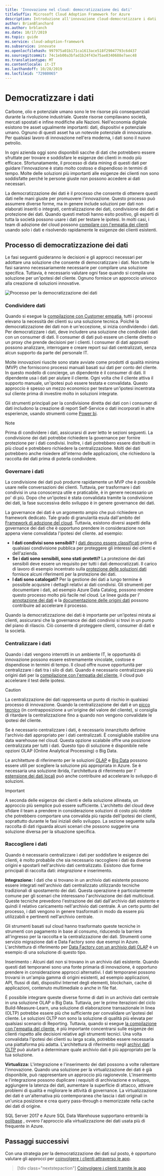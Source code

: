 ```yaml
---
title: 'Innovazione nel cloud: democratizzazione dei dati'
titleSuffix: Microsoft Cloud Adoption Framework for Azure
description: Introduzione all'innovazione cloud-democratizzare i dati
author: BrianBlanchard
ms.author: brblanch
ms.date: 10/17/2019
ms.topic: guide
ms.service: cloud-adoption-framework
ms.subservice: innovate
ms.openlocfilehash: 997975a01b171ca1613ace518f29047793c6d437
ms.sourcegitcommit: 74c1eb00a3bfad1b24f43e75ae0340688e7aec48
ms.translationtype: MT
ms.contentlocale: it-IT
ms.lasthandoff: 10/28/2019
ms.locfileid: "72980065"
---
```

# <a name="democratize-data"></a>Democratizzare i dati

Carbone, olio e potenziale umano sono le tre risorse più consequenziali durante la rivoluzione industriale. Queste risorse compilavano società, mercati spostati e infine modifiche alle Nazioni. Nell'economia digitale esistono tre asset ugualmente importanti: dati, dispositivi e potenziale umano. Ognuno di questi asset ha un notevole potenziale di innovazione. Per qualsiasi lavoro di innovazione nell'era moderna, i dati sono il nuovo petrolio.

In ogni azienda oggi sono disponibili sacche di dati che potrebbero essere sfruttate per trovare e soddisfare le esigenze dei clienti in modo più efficace. Sfortunatamente, il processo di data mining di questi dati per guidare l'innovazione è stato molto costoso e dispendioso in termini di tempo. Molte delle soluzioni più importanti alle esigenze dei clienti non sono soddisfatte perché le persone giuste non possono accedere ai dati necessari.

La democratizzazione dei dati è il processo che consente di ottenere questi dati nelle mani giuste per promuovere l'innovazione. Questo processo può assumere diverse forme, ma in genere include soluzioni per dati non elaborati inseriti o integrati, centralizzazione dei dati, condivisione dei dati e protezione dei dati. Quando questi metodi hanno esito positivo, gli esperti di tutta la società possono usare i dati per testare le ipotesi. In molti casi, i team di adozione del cloud possono [compilare con l'empatia dei clienti](./build.md) usando solo i dati e risolvendo rapidamente le esigenze dei clienti esistenti.

## <a name="process-of-democratizing-data"></a>Processo di democratizzazione dei dati

Le fasi seguenti guideranno le decisioni e gli approcci necessari per adottare una soluzione che consente di democratizzare i dati. Non tutte le fasi saranno necessariamente necessarie per compilare una soluzione specifica. Tuttavia, è necessario valutare ogni fase quando si compila una soluzione per un'ipotesi del cliente. Ognuno fornisce un approccio univoco alla creazione di soluzioni innovative.

![Processo per la democratizzazione dei dati](../../_images/innovate/democratize-data.png)

### <a name="share-data"></a>Condividere dati

Quando si esegue la [compilazione con Customer empatia](./build.md), tutti i processi elevano la necessità dei clienti su una soluzione tecnica. Poiché la democratizzazione dei dati non è un'eccezione, si inizia condividendo i dati. Per democratizzare i dati, deve includere una soluzione che condivide i dati con un consumer di dati. Il consumer di dati può essere un cliente diretto o un proxy che prende decisioni per i clienti. I consumer di dati approvati possono analizzare, interrogare e creare report sui dati centralizzati, senza alcun supporto da parte del personale IT.

Molte innovazioni riuscite sono state avviate come prodotti di qualità minima (MVP) che forniscono processi manuali basati sui dati per conto del cliente. In questo modello di concierge, un dipendente è il consumer di dati. Il dipendente usa i dati per aiutare il cliente. Ogni volta che il cliente attiva il supporto manuale, un'ipotesi può essere testata e convalidata. Questo approccio è spesso un mezzo economico per testare un'ipotesi incentrata sul cliente prima di investire molto in soluzioni integrate.

Gli strumenti principali per la condivisione diretta dei dati con i consumer di dati includono la creazione di report Self-Service o dati incorporati in altre esperienze, usando strumenti come [Power bi](https://docs.microsoft.com/power-bi).

> [!NOTE]
> Prima di condividere i dati, assicurarsi di aver letto le sezioni seguenti. La condivisione dei dati potrebbe richiedere la governance per fornire protezione per i dati condivisi. Inoltre, i dati potrebbero essere distribuiti in più cloud e potrebbero richiedere la centralizzazione. Molti dei dati potrebbero anche risiedere all'interno delle applicazioni, che richiedono la raccolta dei dati prima di poterla condividere.

### <a name="govern-data"></a>Governare i dati

La condivisione dei dati può produrre rapidamente un MVP che è possibile usare nelle conversazioni dei clienti. Tuttavia, per trasformare i dati condivisi in una conoscenza utile e praticabile, è in genere necessario un po' di più. Dopo che un'ipotesi è stata convalidata tramite la condivisione dei dati, la fase successiva dello sviluppo è in genere governance dei dati.

La governance dei dati è un argomento ampio che può richiedere un framework dedicato. Tale grado di granularità esula dall'ambito del [Framework di adozione del cloud](../../index.md). Tuttavia, esistono diversi aspetti della governance dei dati che è opportuno prendere in considerazione non appena viene convalidata l'ipotesi del cliente. ad esempio:

- **I dati condivisi sono sensibili?** I [dati devono essere classificati](../../govern/policy-compliance/data-classification.md) prima di qualsiasi condivisione pubblica per proteggere gli interessi dei clienti e dell'azienda.
- **Se i dati sono sensibili, sono stati protetti?** La protezione dei dati sensibili deve essere un requisito per tutti i dati democratizzati. Il carico di lavoro di esempio incentrato sulla [protezione delle soluzioni dati](https://docs.microsoft.com/azure/architecture/data-guide/scenarios/securing-data-solutions) fornisce alcuni riferimenti per la protezione dei dati.
- **I dati sono catalogati?** Per la gestione dei dati a lungo termine è possibile acquisire i dettagli relativi ai dati condivisi. Gli strumenti per documentare i dati, ad esempio Azure Data Catalog, possono rendere questo processo molto più facile nel cloud. Le linee guida per l' [annotazione dei dati](https://docs.microsoft.com/azure/data-catalog/data-catalog-how-to-annotate) e la [documentazione delle origini dati](https://docs.microsoft.com/azure/data-catalog/data-catalog-how-to-documentation) possono contribuire ad accelerare il processo.

Quando la democratizzazione dei dati è importante per un'ipotesi mirata ai clienti, assicurarsi che la governance dei dati condivisi si trovi in un punto del piano di rilascio. Ciò consente di proteggere clienti, consumer di dati e la società.

### <a name="centralize-data"></a>Centralizzare i dati

Quando i dati vengono interrotti in un ambiente IT, le opportunità di innovazione possono essere estremamente vincolate, costose e dispendiose in termini di tempo. Il cloud offre nuove opportunità per centralizzare i dati tra i silo di dati. Quando è necessario centralizzare più origini dati per la [compilazione con l'empatia del cliente](./build.md), il cloud può accelerare il test delle ipotesi.

> [!CAUTION]
> La centralizzazione dei dati rappresenta un punto di rischio in qualsiasi processo di innovazione. Quando la centralizzazione dei dati è un [picco tecnico](./build.md#reduce-complexity-and-delay-technical-spikes) (in contrapposizione a un'origine del valore del cliente), si consiglia di ritardare la centralizzazione fino a quando non vengono convalidate le ipotesi del cliente.

Se è necessario centralizzare i dati, è necessario innanzitutto definire l'archivio dati appropriato per i dati centralizzati. È consigliabile stabilire una data warehouse nel cloud. Questa opzione scalabile offre una posizione centralizzata per tutti i dati. Questo tipo di soluzione è disponibile nelle opzioni OLAP (Online Analytical Processing) o Big Data.

Le architetture di riferimento per le soluzioni [OLAP](https://docs.microsoft.com/azure/architecture/data-guide/relational-data/online-analytical-processing) e [Big Data](https://docs.microsoft.com/azure/architecture/data-guide/big-data) possono essere utili per scegliere la soluzione più appropriata in Azure. Se è necessaria una soluzione ibrida, l'architettura di riferimento per l' [estensione dei dati locali](https://docs.microsoft.com/azure/architecture/data-guide/scenarios/hybrid-on-premises-and-cloud) può anche contribuire ad accelerare lo sviluppo di soluzioni.

> [!IMPORTANT]
> A seconda delle esigenze dei clienti e della soluzione allineata, un approccio più semplice può essere sufficiente. L'architetto del cloud deve sfidare il team a prendere in considerazione soluzioni di costo più ridotte che potrebbero comportare una convalida più rapida dell'ipotesi dei clienti, soprattutto durante le fasi iniziali dello sviluppo. La sezione seguente sulla raccolta di dati riguarda alcuni scenari che possono suggerire una soluzione diversa per la situazione specifica.

### <a name="collect-data"></a>Raccogliere i dati

Quando è necessario centralizzare i dati per soddisfare le esigenze dei clienti, è molto probabile che sia necessario raccogliere i dati da diverse origini e spostarli nell'archivio dati centralizzato. Esistono due forme principali di raccolta dati: *integrazione* e inserimento.

**Integrazione:** I dati che si trovano in un archivio dati esistente possono essere integrati nell'archivio dati centralizzato utilizzando tecniche tradizionali di spostamento dei dati. Questa operazione è particolarmente comune per gli scenari che interessano l'archiviazione dei dati multicloud. Queste tecniche prevedono l'estrazione dei dati dall'archivio dati esistente e quindi il relativo caricamento nell'archivio dati centrale. A un certo punto del processo, i dati vengono in genere trasformati in modo da essere più utilizzabili e pertinenti nell'archivio centrale.

Gli strumenti basati sul cloud hanno trasformato queste tecniche in strumenti con pagamento in base al consumo, riducendo la barriera all'ingresso per la raccolta e la centralizzazione dei dati. Strumenti come servizio migrazione dati e Data Factory sono due esempi in Azure. L'architettura di riferimento per [Data Factory con un archivio dati OLAP](https://docs.microsoft.com/azure/architecture/data-guide/relational-data/etl) è un esempio di una soluzione di questo tipo.

Inserimento **:** Alcuni dati non si trovano in un archivio dati esistente. Quando questi dati temporanei sono una fonte primaria di innovazione, è opportuno prendere in considerazione approcci alternativi. I dati temporanei possono trovarsi in un'ampia gamma di origini esistenti, ad esempio applicazioni, API, flussi di dati, dispositivi Internet degli elementi, blockchain, cache di applicazioni, contenuto multimediale o anche in file flat.

È possibile integrare queste diverse forme di dati in un archivio dati centrale in una soluzione OLAP o Big Data. Tuttavia, per le prime iterazioni del ciclo Build-Measure-Learn, una soluzione di elaborazione transazionale in linea (OLTP) potrebbe essere più che sufficiente per convalidare un'ipotesi del cliente. Le soluzioni OLTP non sono la soluzione di qualità più elevata per qualsiasi scenario di Reporting. Tuttavia, quando si esegue [la compilazione con l'empatia del cliente](./build.md), è più importante concentrarsi sulle esigenze dei clienti rispetto alle decisioni relative agli strumenti tecnici. Una volta convalidata l'ipotesi dei clienti su larga scala, potrebbe essere necessaria una piattaforma più adatta. L'architettura di riferimento negli [archivi dati OLTP](https://docs.microsoft.com/azure/architecture/data-guide/relational-data/online-transaction-processing) può aiutarti a determinare quale archivio dati è più appropriato per la tua soluzione.

**Virtualizza:** L'integrazione e l'inserimento dei dati possono a volte rallentare l'innovazione. Quando una soluzione per la virtualizzazione dei dati è già disponibile, può rappresentare un approccio più ragionevole. L'inserimento e l'integrazione possono duplicare i requisiti di archiviazione e sviluppo, aggiungere la latenza dei dati, aumentare la superficie di attacco, attivare problemi di qualità e migliorare le attività di governance. La virtualizzazione dei dati è un'alternativa più contemporanea che lascia i dati originali in un'unica posizione e crea query pass-through o memorizzate nella cache dei dati di origine.

SQL Server 2017 e Azure SQL Data Warehouse supportano entrambi la [polibase](/sql/relational-databases/polybase/polybase-guide) , ovvero l'approccio alla virtualizzazione dei dati usata più di frequente in Azure.

## <a name="next-steps"></a>Passaggi successivi

Con una strategia per la democratizzazione dei dati sul posto, è opportuno valutare gli approcci per [coinvolgere i clienti attraverso le app](./apps.md).

> [!div class="nextstepaction"]
> [Coinvolgere i clienti tramite le app](./apps.md)
